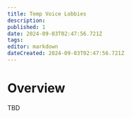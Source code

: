 ```yaml
---
title: Temp Voice Lobbies
description: 
published: 1
date: 2024-09-03T02:47:56.721Z
tags: 
editor: markdown
dateCreated: 2024-09-03T02:47:56.721Z
---
```


# Overview
TBD
